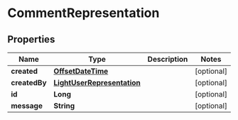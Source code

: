 # CommentRepresentation

## Properties
Name | Type | Description | Notes
------------ | ------------- | ------------- | -------------
**created** | [**OffsetDateTime**](OffsetDateTime.md) |  |  [optional]
**createdBy** | [**LightUserRepresentation**](LightUserRepresentation.md) |  |  [optional]
**id** | **Long** |  |  [optional]
**message** | **String** |  |  [optional]
